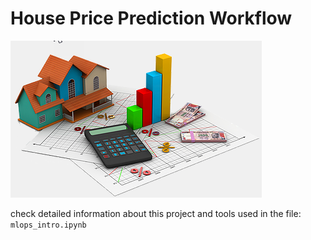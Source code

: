 # House Price Prediction Workflow

![alt text](image.png)

check detailed information about this project and tools used in the file: `mlops_intro.ipynb`